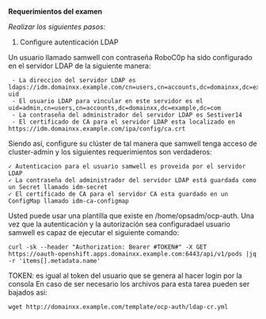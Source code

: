 **Requerimientos del examen**

*Realizar los siguientes pasos:*

1. Configure autenticación LDAP


Un usuario llamado samwell con contraseña RoboC0p ha sido configurado en el servidor LDAP de la siguiente manera:

````
 - La direccion del servidor LDAP es ldaps://idm.domainxx.example.com/cn=users,cn=accounts,dc=domainxx,dc=example,dc=com?uid
 - El usuario LDAP para vincular en este servidor es el uid=admin,cn=users,cn=accounts,dc=domainxx,dc=example,dc=com
 - La contraseña del administrador del servidor LDAP es Sestiver14
 - El certificado de CA para el servidor LDAP esta localizado en https://idm.domainxx.example.com/ipa/config/ca.crt
````
Siendo así, configure su clúster de tal manera que samwell tenga acceso de cluster-admin y los siguientes requerimientos son verdaderos:

````
✓ Autenticacion para el usuario samwell es proveida por el servidor LDAP
✓ La contraseña del administrador del servidor LDAP está guardada como un Secret llamado idm-secret
✓ El certificado de CA para el servidor CA esta guardado en un ConfigMap llamado idm-ca-configmap
````
Usted puede usar una plantilla que existe en /home/opsadm/ocp-auth. Una vez que la autenticación y la autorización sea configuradael usuario samwell es capaz de ejecutar el siguiente comando:

````
curl -sk --header "Authorization: Bearer #TOKEN#" -X GET https://oauth-openshift.apps.domainxx.example.com:6443/api/v1/pods |jq -r 'items[].metadata.name'
````

TOKEN: es igual al token del usuario que se genera al hacer login por la consola
En caso de ser necesario los archivos para esta tarea pueden ser bajados asi:

````
wget http://domainxx.example.com/template/ocp-auth/ldap-cr.yml 
````

